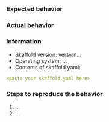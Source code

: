 <!-- 
  Issues without logs and details are more complicated to fix.
  Please help us by filling the template below!
-->

### Expected behavior

### Actual behavior

### Information

- Skaffold version: version...
- Operating system: ...
- Contents of skaffold.yaml:

```yaml
<paste your skaffold.yaml here>
```

### Steps to reproduce the behavior

1. ...
2. ...

